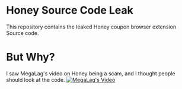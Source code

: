 # Honey Source Code Leak
This repository contains the leaked Honey coupon browser extension Source code.
# But Why?
I saw MegaLag's video on Honey being a scam, and I thought people should look at the code.
[![MegaLag's Video](https://img.youtube.com/vi/vc4yL3YTwWk/0.jpg)](https://www.youtube.com/watch?v=vc4yL3YTwWk)
